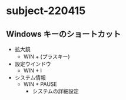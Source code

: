 # subject-220415

## Windows キーのショートカット
- 拡大鏡
  - WIN + (プラスキー) 
- 設定ウインドウ
  - WIN + I
- システム情報
  - WIN + PAUSE
    - システムの詳細設定



